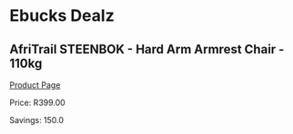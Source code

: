 
# Ebucks Dealz
## AfriTrail STEENBOK - Hard Arm Armrest Chair - 110kg
[Product Page](https://www.ebucks.com/web/shop/productSelected.do?prodId=1165414788&catId=714965764)

Price: R399.00

Savings: 150.0


	